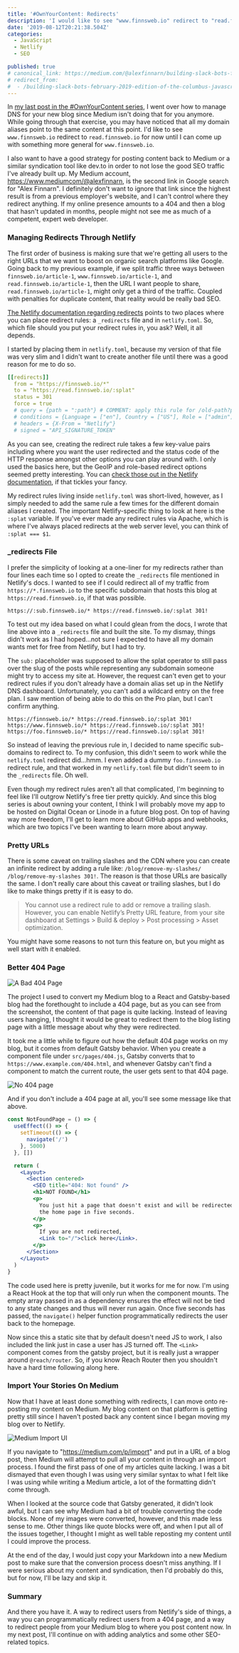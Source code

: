 ```yaml
---
title: '#OwnYourContent: Redirects'
description: 'I would like to see "www.finnsweb.io" redirect to "read.finnsweb.io" for now until I can come up with something more general for "www.finnsweb.io". I also want to have a good strategy for posting content back to Medium or a similar syndication tool like "dev.to" in order to not lose the good SEO traffic I have already built up.'
date: '2019-08-12T20:21:38.504Z'
categories:
  - JavaScript
  - Netlify
  - SEO

published: true
# canonical_link: https://medium.com/@alexfinnarn/building-slack-bots-february-2019-edition-of-the-columbus-javascript-usergroup-6210772e07b6
# redirect_from:
#  - /building-slack-bots-february-2019-edition-of-the-columbus-javascript-usergroup-6210772e07b6
---
```


<!-- import Helmet from 'react-helmet'

<Helmet>
  <meta property="og:type" content="article" />
</Helmet> -->

In [my last post in the #OwnYourContent series](...), I went over how to manage DNS for your new blog since Medium isn't doing that for you anymore. While going through that exercise, you may have noticed that all my domain aliases point to the same content at this point. I'd like to see `www.finnsweb.io` redirect to `read.finnsweb.io` for now until I can come up with something more general for `www.finnsweb.io`.

I also want to have a good strategy for posting content back to Medium or a similar syndication tool like dev.to in order to not lose the good SEO traffic I've already built up. My Medium account, https://www.mediumcom/@alexfinnarn, is the second link in Google search for "Alex Finnarn". I definitely don't want to ignore that link since the highest result is from a previous employer's website, and I can't control where they redirect anything. If my online presence amounts to a 404 and then a blog that hasn't updated in months, people might not see me as much of a competent, expert web developer.

### Managing Redirects Through Netlify

The first order of business is making sure that we're getting all users to the right URLs that we want to boost on organic search platforms like Google. Going back to my previous example, if we split traffic three ways between `finnsweb.io/article-1`, `www.finnsweb.io/article-1`, and `read.finnsweb.io/article-1`, then the URL I want people to share, `read.finnsweb.io/article-1`, might only get a third of the traffic. Coupled with penalties for duplicate content, that reality would be really bad SEO.

[The Netlify documentation regarding redirects](https://www.netlify.com/docs/redirects/) points to two places where you can place redirect rules: a `_redirects` file and in `netlify.toml`. So, which file should you put your redirect rules in, you ask? Well, it all depends.

I started by placing them in `netlify.toml`, because my version of that file was very slim and I didn't want to create another file until there was a good reason for me to do so.

```yaml
[[redirects]]
  from = "https://finnsweb.io/*"
  to = "https://read.finnsweb.io/:splat"
  status = 301
  force = true
  # query = {path = ":path"} # COMMENT: apply this rule for /old-path?path=example
  # conditions = {Language = ["en"], Country = ["US"], Role = ["admin"]}
  # headers = {X-From = "Netlify"}
  # signed = "API_SIGNATURE_TOKEN"
```

As you can see, creating the redirect rule takes a few key-value pairs including where you want the user redirected and the status code of the HTTP response amongst other options you can play around with. I only used the basics here, but the GeoIP and role-based redirect options seemed pretty interesting. You can [check those out in the Netlify documentation](https://www.netlify.com/docs/redirects/#geoip-and-language-based-redirects), if that tickles your fancy.

My redirect rules living inside `netlify.toml` was short-lived, however, as I simply needed to add the same rule a few times for the different domain aliases I created. The important Netlify-specific thing to look at here is the `:splat` variable. If you've ever made any redirect rules via Apache, which is where I've always placed redirects at the web server level, you can think of `:splat === $1`.

### \_redirects File

I prefer the simplicity of looking at a one-liner for my redirects rather than four lines each time so I opted to create the `_redirects` file mentioned in Netlify's docs. I wanted to see if I could redirect all of my traffic from `https://*.finnsweb.io` to the specific subdomain that hosts this blog at `https://read.finnsweb.io`, if that was possible.

```
https://:sub.finnsweb.io/* https://read.finnsweb.io/:splat 301!
```

To test out my idea based on what I could glean from the docs, I wrote that line above into a `_redirects` file and built the site. To my dismay, things didn't work as I had hoped...not sure I expected to have all my domain wants met for free from Netlify, but I had to try.

The `sub:` placeholder was supposed to allow the splat operator to still pass over the slug of the posts while representing any subdomain someone might try to access my site at. However, the request can't even get to your redirect rules if you don't already have a domain alias set up in the Netlify DNS dashboard. Unfortunately, you can't add a wildcard entry on the free plan. I saw mention of being able to do this on the Pro plan, but I can't confirm anything.

```
https://finnsweb.io/* https://read.finnsweb.io/:splat 301!
https://www.finnsweb.io/* https://read.finnsweb.io/:splat 301!
https://foo.finnsweb.io/* https://read.finnsweb.io/:splat 301!
```

So instead of leaving the previous rule in, I decided to name specific sub-domains to redirect to. To my confusion, this didn't seem to work while the `netlify.toml` redirect did...hmm. I even added a dummy `foo.finnsweb.io` redirect rule, and that worked in my `netlify.toml` file but didn't seem to in the `_redirects` file. Oh well.

Even though my redirect rules aren't all that complicated, I'm beginning to feel like I'll outgrow Netlify's free tier pretty quickly. And since this blog series is about owning your content, I think I will probably move my app to be hosted on Digital Ocean or Linode in a future blog post. On top of having way more freedom, I'll get to learn more about GitHub apps and webhooks, which are two topics I've been wanting to learn more about anyway.

### Pretty URLs

There is some caveat on trailing slashes and the CDN where you can create an infinite redirect by adding a rule like: `/blog/remove-my-slashes/ /blog/remove-my-slashes 301!`. The reason is that those URLs are basically the same. I don't really care about this caveat or trailing slashes, but I do like to make things pretty if it is easy to do.

> You cannot use a redirect rule to add or remove a trailing slash. However, you can enable Netlify’s Pretty URL feature, from your site dashboard at Settings > Build & deploy > Post processing > Asset optimization.

You might have some reasons to not turn this feature on, but you might as well start with it enabled.

### Better 404 Page

![A Bad 404 Page](./bad-404.png)

The project I used to convert my Medium blog to a React and Gatsby-based blog had the forethought to include a 404 page, but as you can see from the screenshot, the content of that page is quite lacking. Instead of leaving users hanging, I thought it would be great to redirect them to the blog listing page with a little message about why they were redirected.

It took me a little while to figure out how the default 404 page works on my blog, but it comes from default Gatsby behavior. When you create a component file under `src/pages/404.js`, Gatsby converts that to `https://www.example.com/404.html`, and whenever Gatsby can't find a component to match the current route, the user gets sent to that 404 page.

![No 404 page](./no-404.png)

And if you don't include a 404 page at all, you'll see some message like that above.

```jsx
const NotFoundPage = () => {
  useEffect(() => {
    setTimeout(() => {
      navigate('/')
    }, 5000)
  }, [])

  return (
    <Layout>
      <Section centered>
        <SEO title="404: Not found" />
        <h1>NOT FOUND</h1>
        <p>
          You just hit a page that doesn't exist and will be redirected back to
          the home page in five seconds.
        </p>
        <p>
          If you are not redirected,
          <Link to="/">click here</Link>.
        </p>
      </Section>
    </Layout>
  )
}
```

The code used here is pretty juvenile, but it works for me for now. I'm using a React Hook at the top that will only run when the component mounts. The empty array passed in as a dependency ensures the effect will not be tied to any state changes and thus will never run again. Once five seconds has passed, the `navigate()` helper function programmatically redirects the user back to the homepage.

Now since this a static site that by default doesn't need JS to work, I also included the link just in case a user has JS turned off. The `<Link>` component comes from the gatsby project, but it is really just a wrapper around `@reach/router`. So, if you know Reach Router then you shouldn't have a hard time following along here.

### Import Your Stories On Medium

Now that I have at least done something with redirects, I can move onto re-posting my content on Medium. My blog content on that platform is getting pretty still since I haven't posted back any content since I began moving my blog over to Netlify.

![Medium Import UI](./medium-import-ui.png)

If you navigate to "https://medium.com/p/import" and put in a URL of a blog post, then Medium will attempt to pull all your content in through an import process. I found the first pass of one of my articles quite lacking. I was a bit dismayed that even though I was using very similar syntax to what I felt like I was using while writing a Medium article, a lot of the formatting didn't come through.

When I looked at the source code that Gatsby generated, it didn't look awful, but I can see why Medium had a bit of trouble converting the code blocks. None of my images were converted, however, and this made less sense to me. Other things like quote blocks were off, and when I put all of the issues together, I thought I might as well table reposting my content until I could improve the process.

At the end of the day, I would just copy your Markdown into a new Medium post to make sure that the conversion process doesn't miss anything. If I were serious about my content and syndication, then I'd probably do this, but for now, I'll be lazy and skip it.

### Summary

And there you have it. A way to redirect users from Netlify's side of things, a way you can programmatically redirect users from a 404 page, and a way to redirect people from your Medium blog to where you post content now. In my next post, I'll continue on with adding analytics and some other SEO-related topics.
